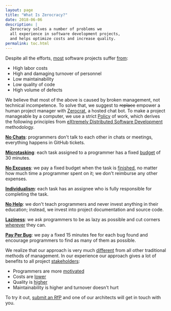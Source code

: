 ```yaml
---
layout: page
title: "What Is Zerocracy?"
date: 2018-06-06
description: |
  Zerocracy solves a number of problems we
  all experience in software development projects,
  and helps optimize costs and increase quality.
permalink: toc.html
---
```


Despite all the efforts,
[most](https://www.projectsmart.co.uk/white-papers/chaos-report.pdf)
software projects suffer
[from](https://www.infoq.com/articles/software-failure-reasons):

  * High labor costs
  * High and damaging turnover of personnel
  * Low maintainability
  * Low quality of code
  * High volume of defects

We believe that most of the above is caused by broken
management, not technical incompetence. To solve that, we
suggest to <del>replace</del> empower a human project manager with
[Zerocrat](http://www.yegor256.com/2018/03/21/zerocracy-announcement.html),
a hosted chat bot.
To make a project manageable by a computer, we use a strict
[Policy](/policy.html) of work, which derives the following principles from
[eXtremely Distributed Software Development](http://www.xdsd.org) methodology.

[**No Chats**](http://www.yegor256.com/2014/10/07/stop-chatting-start-coding.html):
programmers don't talk to each other in chats or meetings, everything
happens in GitHub tickets.

[**Microtasking**](http://www.yegor256.com/2017/11/28/microtasking.html):
each task assigned to a programmer has a fixed
[budget](http://www.yegor256.com/2018/01/09/micro-budgeting.html) of 30 minutes.

[**No Excuses**](http://www.yegor256.com/2014/04/13/no-obligations-principle.html):
we pay a fixed budget when the task is
[finished](http://www.yegor256.com/2014/04/15/definition-of-done.html),
no matter how much time a programmer spent on it; we don't reimburse any other expenses.

[**Individualism**](http://www.yegor256.com/2014/11/24/principles-of-bug-tracking.html):
each task has an assignee who is fully responsible for completing
the task.

[**No Help**](http://www.yegor256.com/2015/02/16/it-is-not-a-school.html):
we don't teach programmers and never invest anything in their education;
instead, we invest into project documentation and source code.

[**Laziness**](http://www.yegor256.com/2015/01/15/how-to-cut-corners.html):
we ask programmers to be as lazy as possible and cut corners
[wherever](http://www.yegor256.com/2018/03/06/speed-vs-quality.html)
they can.

[**Pay Per Bug**](http://www.yegor256.com/2014/04/13/bugs-are-welcome.html):
we pay a fixed 15 minutes fee for each bug found and
encourage programmers to find as many of them as possible.

We realize that our approach is very much
[different](http://www.yegor256.com/2014/04/17/how-xdsd-is-different.html) from all other
traditional methods of management. In our experience
our approach gives a lot of benefits to
all project [stakeholders](http://www.yegor256.com/2016/07/10/software-project-roles.html):

  * Programmers are more [motivated](http://www.yegor256.com/2017/09/19/what-motivates-me.html)
  * Costs are [lower](http://www.yegor256.com/2014/04/11/cost-of-loc.html)
  * Quality is [higher](http://www.yegor256.com/2016/08/05/distributed-teams-are-higher-quality.html)
  * Maintainability is higher and turnover doesn't hurt

To try it out, [submit an RfP](https://www.0crat.com/rfp)
and one of our architects will get in touch with you.
